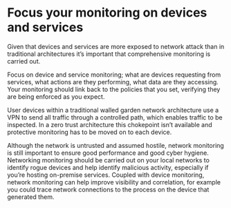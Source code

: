 # Focus your monitoring on devices and services

Given that devices and services are more exposed to network attack than in traditional architectures it’s important that comprehensive monitoring is carried out.

Focus on device and service monitoring; what are devices requesting from services, what actions are they performing, what data are they accessing. Your monitoring should link back to the policies that you set, verifying they are being enforced as you expect.

User devices within a traditional walled garden network architecture use a VPN to send all traffic through a controlled path, which enables traffic to be inspected. In a zero trust architecture this chokepoint isn’t available and protective monitoring has to be moved on to each device.

Although the network is untrusted and assumed hostile, network monitoring is still important to ensure good performance and good cyber hygiene. Networking monitoring should be carried out on your local networks to identify rogue devices and help identify malicious activity, especially if you’re hosting on-premise services. Coupled with device monitoring, network monitoring can help improve visibility and correlation, for example you could trace network connections to the process on the device that generated them.